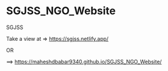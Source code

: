 # SGJSS_NGO_Website
SGJSS 

Take a view at => https://sgjss.netlify.app/

OR 

==>  https://maheshdbabar9340.github.io/SGJSS_NGO_Website/
